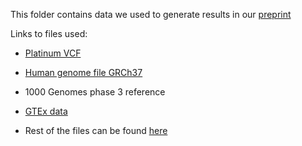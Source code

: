 This folder contains data we used to generate results in our [preprint](https://www.biorxiv.org/content/10.1101/2021.07.13.452202v1)

Links to files used:

- [Platinum VCF](https://github.com/Illumina/PlatinumGenomes/blob/master/files/2017-1.0.files)

- [Human genome file GRCh37](https://hgdownload.soe.ucsc.edu/goldenPath/hg19/bigZips/)

- 1000 Genomes phase 3 reference

- [GTEx data](https://gtexportal.org/home/datasets)

- Rest of the files can be found [here](https://figshare.com/projects/PAC/118125)
